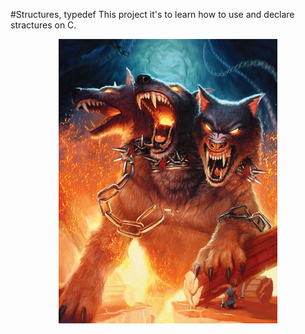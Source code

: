 #Structures, typedef
This project it's to learn how to use and declare stractures on C.
<p align="center"> <img src="cerbero.png" width="350"/></p>
